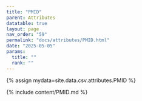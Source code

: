 ```yaml
---
title: "PMID"
parent: Attributes
datatable: true
layout: page
nav_order: "59"
permalink: "docs/attributes/PMID.html"
date: "2025-05-05"
params:
  title: ""
  rank: ""
---
```

{% assign mydata=site.data.csv.attributes.PMID %} 

{% include content/PMID.md %}

